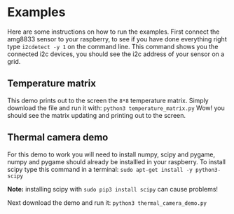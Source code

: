 # Examples
Here are some instructions on how to run the examples. First connect the amg8833 sensor to your raspberry, to see if you have done everything right type `i2cdetect -y 1` on the command line. This command shows you the connected i2c devices, you should see the i2c address of your sensor on a grid.

## Temperature matrix

This demo prints out to the screen the `8*8` temperature matrix.
Simply download the file and run it with:
`python3 temperature_matrix.py`
Wow! you should see the matrix updating and printing out to the screen.

## Thermal camera demo

For this demo to work you will need to install numpy, scipy and pygame, numpy and pygame should already be installled in your raspberry. To install scipy type this command in a terminal:
`sudo apt-get install -y python3-scipy`

**Note:** installing scipy with `sudo pip3 install scipy` can cause problems!

Next download the demo and run it:
`python3 thermal_camera_demo.py`

